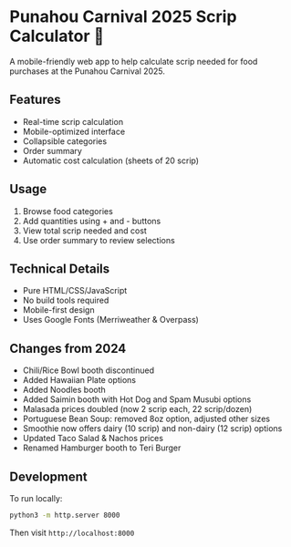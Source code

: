 # Punahou Carnival 2025 Scrip Calculator 🤠

A mobile-friendly web app to help calculate scrip needed for food purchases at the Punahou Carnival 2025.

## Features
- Real-time scrip calculation
- Mobile-optimized interface
- Collapsible categories
- Order summary
- Automatic cost calculation (sheets of 20 scrip)

## Usage
1. Browse food categories
2. Add quantities using + and - buttons
3. View total scrip needed and cost
4. Use order summary to review selections

## Technical Details
- Pure HTML/CSS/JavaScript
- No build tools required
- Mobile-first design
- Uses Google Fonts (Merriweather & Overpass)

## Changes from 2024
- Chili/Rice Bowl booth discontinued
- Added Hawaiian Plate options
- Added Noodles booth
- Added Saimin booth with Hot Dog and Spam Musubi options
- Malasada prices doubled (now 2 scrip each, 22 scrip/dozen)
- Portuguese Bean Soup: removed 8oz option, adjusted other sizes
- Smoothie now offers dairy (10 scrip) and non-dairy (12 scrip) options
- Updated Taco Salad & Nachos prices
- Renamed Hamburger booth to Teri Burger

## Development
To run locally:
```bash
python3 -m http.server 8000
```
Then visit `http://localhost:8000` 